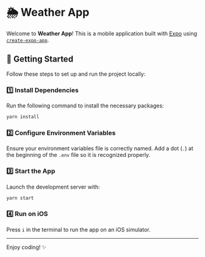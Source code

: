 # 🌦️ Weather App

Welcome to **Weather App**! This is a mobile application built with [Expo](https://expo.dev) using [`create-expo-app`](https://www.npmjs.com/package/create-expo-app).

## 🚀 Getting Started

Follow these steps to set up and run the project locally:

### 1️⃣ Install Dependencies

Run the following command to install the necessary packages:

```bash
yarn install
```

### 2️⃣ Configure Environment Variables

Ensure your environment variables file is correctly named. Add a dot (`.`) at the beginning of the `.env` file so it is recognized properly.

### 3️⃣ Start the App

Launch the development server with:

```bash
yarn start
```

### 4️⃣ Run on iOS

Press `i` in the terminal to run the app on an iOS simulator.

---

Enjoy coding! ✨

